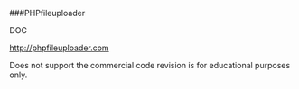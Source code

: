 ###PHPfileuploader

DOC

http://phpfileuploader.com



Does not support the commercial code revision is for educational purposes only.
